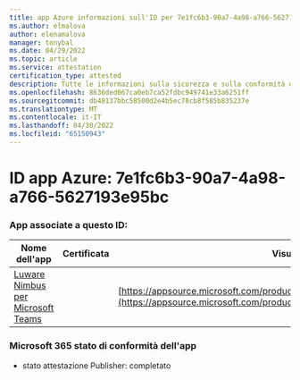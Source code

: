 ```yaml
---
title: app Azure informazioni sull'ID per 7e1fc6b3-90a7-4a98-a766-5627193e95bc
ms.author: elmalova
author: elenamalova
manager: tonybal
ms.date: 04/29/2022
ms.topic: article
ms.service: attestation
certification_type: attested
description: Tutte le informazioni sulla sicurezza e sulla conformità disponibili per 7e1fc6b3-90a7-4a98-a766-5627193e95bc.
ms.openlocfilehash: 8636ded067ca0eb7ca52fdbc949741e33a6251ff
ms.sourcegitcommit: db48137bbc58500d2e4b5ec78cb8f585b835237e
ms.translationtype: MT
ms.contentlocale: it-IT
ms.lasthandoff: 04/30/2022
ms.locfileid: "65150943"
---
```

# <a name="azure-app-id-7e1fc6b3-90a7-4a98-a766-5627193e95bc"></a>ID app Azure: 7e1fc6b3-90a7-4a98-a766-5627193e95bc


### <a name="apps-associated-with-this-id"></a>App associate a questo ID:
| **Nome dell'app** | **Certificata** | **Visualizzazione in AppSource** |
|--------------|---------------|-----------------------|
| [Luware Nimbus per Microsoft Teams](../forward/luwareagzurich.advanced_routing_azure_marketplace.md) |  | [https://appsource.microsoft.com/product/office/luwareagzurich.advanced_routing_azure_marketplace](https://appsource.microsoft.com/product/office/luwareagzurich.advanced_routing_azure_marketplace) |

### <a name="microsoft-365-app-compliance-status"></a>Microsoft 365 stato di conformità dell'app
- stato attestazione Publisher: completato
